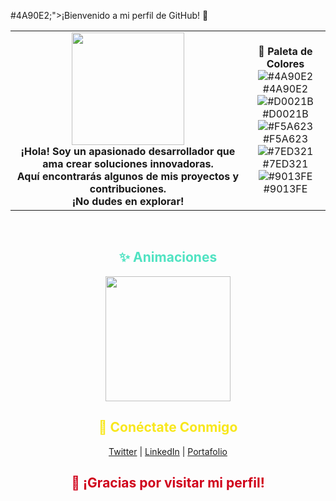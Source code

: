 #4A90E2;">¡Bienvenido a mi perfil de GitHub! 🚀</h1>

<table align="center">
  <tr>
    <td align="center">
      <img src="https://media.giphy.com/media/l3vR85PnGsBwu1PFK/giphy.gif" width="180"><br>
      <b>¡Hola! Soy un apasionado desarrollador que ama crear soluciones innovadoras.<br>
      Aquí encontrarás algunos de mis proyectos y contribuciones.<br>
      ¡No dudes en explorar!</b>
    </td>
    <td align="center">
      <b>🌈 Paleta de Colores</b><br>
      <img src="https://singlecolorimage.com/get/4A90E2/50x50" title="#4A90E2"> #4A90E2<br>
      <img src="https://singlecolorimage.com/get/D0021B/50x50" title="#D0021B"> #D0021B<br>
      <img src="https://singlecolorimage.com/get/F5A623/50x50" title="#F5A623"> #F5A623<br>
      <img src="https://singlecolorimage.com/get/7ED321/50x50" title="#7ED321"> #7ED321<br>
      <img src="https://singlecolorimage.com/get/9013FE/50x50" title="#9013FE"> #9013FE<br>
    </td>
  </tr>
</table>

<br>

<h2 align="center" style="color: #50E3C2;">✨ Animaciones</h2>
<p align="center">
  <img src="https://media.giphy.com/media/3o7aD2sa9g8D5g8g8I/giphy.gif" width="200">
</p>

<h2 align="center" style="color: #F8E71C;">🔗 Conéctate Conmigo</h2>
<p align="center">
  <a href="https://twitter.com/tu_usuario" target="_blank">Twitter</a> | 
  <a href="https://linkedin.com/in/tu_usuario" target="_blank">LinkedIn</a> | 
  <a href="https://tu_portafolio.com" target="_blank">Portafolio</a>
</p>

<h2 align="center" style="color: #D0021B;">🎉 ¡Gracias por visitar mi perfil!</h2>
